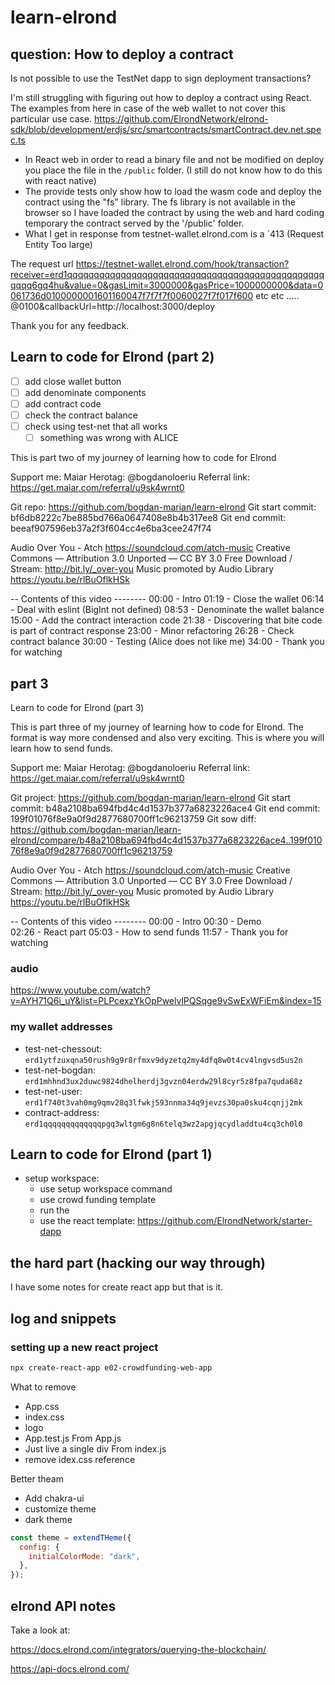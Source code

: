 # learn-elrond

## question: How to deploy a contract
Is not possible to use the TestNet dapp to sign deployment transactions?

I'm still struggling with figuring out how to deploy a contract using React. 
The examples from here in case of the web wallet to not cover this particular use case. 
https://github.com/ElrondNetwork/elrond-sdk/blob/development/erdjs/src/smartcontracts/smartContract.dev.net.spec.ts
- In React web in order to read a binary file and not be modified on deploy you place the file in the `/public` folder. (I still do not know how to do this with react native)
- The provide tests only show how to load the wasm code and deploy the contract using the "fs" library. The fs library is not available in the browser so I have loaded the contract by using the web and hard coding temporary the contract served by the '/public' folder. 
- What I get in response from testnet-wallet.elrond.com is a `413 (Request Entity Too large) 
 

The request url 
https://testnet-wallet.elrond.com/hook/transaction?receiver=erd1qqqqqqqqqqqqqqqqqqqqqqqqqqqqqqqqqqqqqqqqqqqqqqqqqqqq6gq4hu&value=0&gasLimit=3000000&gasPrice=1000000000&data=0061736d0100000001601160047f7f7f7f0060027f7f017f600  etc etc ..... @0100&callbackUrl=http://localhost:3000/deploy

Thank you for any feedback. 



## Learn to code for Elrond (part 2)

- [ ] add close wallet button
- [ ] add denominate components
- [ ] add contract code
- [ ] check the contract balance
- [ ] check using test-net that all works
  - [ ] something was wrong with ALICE

This is part two of my journey of learning how to code for Elrond

Support me:
Maiar Herotag: @bogdanoloeriu
Referral link: https://get.maiar.com/referral/u9sk4wrnt0

Git repo: https://github.com/bogdan-marian/learn-elrond
Git start commit: bf6db8222c7be885bd766a0647408e8b4b317ee8
Git end commit: beeaf907596eb37a2f3f604cc4e6ba3cee247f74

Audio
Over You - Atch https://soundcloud.com/atch-music
Creative Commons — Attribution 3.0 Unported — CC BY 3.0
Free Download / Stream: http://bit.ly/_over-you
Music promoted by Audio Library https://youtu.be/rlBuOflkHSk

-- Contents of this video --------
00:00 - Intro
01:19 - Close the wallet
06:14 - Deal with eslint (BigInt not defined)
08:53 - Denominate the wallet balance
15:00 - Add the contract interaction code
21:38 - Discovering that bite code is part of contract response
23:00 - Minor refactoring
26:28 - Check contract balance
30:00 - Testing (Alice does not like me)
34:00 - Thank you for watching

## part 3
Learn to code for Elrond (part 3)

This is part three of my journey of learning how to code for Elrond. The format is way more condensed and also very exciting. This is where you will learn how to send funds.

Support me:
Maiar Herotag: @bogdanoloeriu
Referral link: https://get.maiar.com/referral/u9sk4wrnt0

Git project: https://github.com/bogdan-marian/learn-elrond
Git start commit: b48a2108ba694fbd4c4d1537b377a6823226ace4
Git end commit: 199f01076f8e9a0f9d2877680700ff1c96213759
Git sow diff: https://github.com/bogdan-marian/learn-elrond/compare/b48a2108ba694fbd4c4d1537b377a6823226ace4..199f01076f8e9a0f9d2877680700ff1c96213759

Audio
Over You - Atch https://soundcloud.com/atch-music
Creative Commons — Attribution 3.0 Unported — CC BY 3.0
Free Download / Stream: http://bit.ly/_over-you
Music promoted by Audio Library https://youtu.be/rlBuOflkHSk

-- Contents of this video --------
00:00 - Intro
00:30 - Demo  
02:26 - React part
05:03 - How to send funds
11:57 - Thank you for watching

### audio
https://www.youtube.com/watch?v=AYH71Q6i_uY&list=PLPcexzYkOpPwelvlPQSqge9vSwExWFiEm&index=15


### my wallet addresses

- test-net-chessout: `erd1ytfzuxqna50rush9g9r8rfmxv9dyzetq2my4dfq8w0t4cv4lngvsd5us2n`
- test-net-bogdan: `erd1mhhnd3ux2duwc9824dhelherdj3gvzn04erdw29l8cyr5z8fpa7quda68z`
- test-net-user: `erd1f740t3vah0mg9qmv28q3lfwkj593nnma34q9jevzs30pa0sku4cqnjj2mk`
- contract-address: `erd1qqqqqqqqqqqqqpgq3wltgm6g8n6telq3wz2apgjqcydladdtu4cq3ch0l0`

## Learn to code for Elrond (part 1)

- setup workspace:
  - use setup workspace command
  - use crowd funding template
  - run the
  - use the react template: https://github.com/ElrondNetwork/starter-dapp

## the hard part (hacking our way through)

I have some notes for create react app but that is it.

## log and snippets

### setting up a new react project

```bash
npx create-react-app e02-crowdfunding-web-app
```

What to remove

- App.css
- index.css
- logo
- App.test.js
  From App.js
- Just live a single div
  From index.js
- remove idex.css reference

Better theam

- Add chakra-ui
- customize theme
- dark theme

```javascript
const theme = extendTHeme({
  config: {
    initialColorMode: "dark",
  },
});
```

## elrond API notes

Take a look at:

https://docs.elrond.com/integrators/querying-the-blockchain/

https://api-docs.elrond.com/

